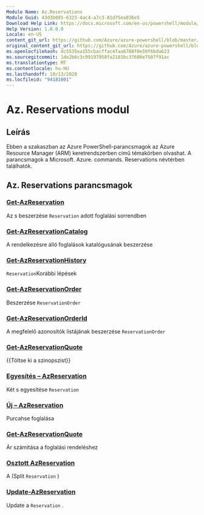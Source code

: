 ```yaml
---
Module Name: Az.Reservations
Module Guid: 43d3b085-6323-4ac4-a7c3-81d75ea036e5
Download Help Link: https://docs.microsoft.com/en-us/powershell/module/az.reservations
Help Version: 1.0.0.0
Locale: en-US
content_git_url: https://github.com/Azure/azure-powershell/blob/master/src/Reservations/Reservations/help/Az.Reservations.md
original_content_git_url: https://github.com/Azure/azure-powershell/blob/master/src/Reservations/Reservations/help/Az.Reservations.md
ms.openlocfilehash: dc5535ea155cbacffac4faa6788f0e59f6bda623
ms.sourcegitcommit: 1de2b6c3c99197958fa2101bc37680e7507f91ac
ms.translationtype: MT
ms.contentlocale: hu-HU
ms.lasthandoff: 10/13/2020
ms.locfileid: "94181001"
---
```

# Az. Reservations modul
## Leírás
Ebben a szakaszban az Azure PowerShell-parancsmagok az Azure Resource Manager (ARM) keretrendszerben című témakörben olvashat. A parancsmagok a Microsoft. Azure. commands. Reservations névtérben találhatók.

## Az. Reservations parancsmagok
### [Get-AzReservation](Get-AzReservation.md)
Az s beszerzése `Reservation` adott foglalási sorrendben

### [Get-AzReservationCatalog](Get-AzReservationCatalog.md)
A rendelkezésre álló foglalások katalógusának beszerzése

### [Get-AzReservationHistory](Get-AzReservationHistory.md)
`Reservation`Korábbi lépések

### [Get-AzReservationOrder](Get-AzReservationOrder.md)
Beszerzése `ReservationOrder`

### [Get-AzReservationOrderId](Get-AzReservationOrderId.md)
A megfelelő azonosítók listájának beszerzése `ReservationOrder`

### [Get-AzReservationQuote](Get-AzReservationQuote.md)
{{Töltse ki a szinopszist}}

### [Egyesítés – AzReservation](Merge-AzReservation.md)
Két s egyesítése `Reservation`

### [Új – AzReservation](New-AzReservation.md)
Purcahse foglalása

### [Get-AzReservationQuote](Get-AzReservationQuote.md)
Ár számítása a foglalási rendeléshez

### [Osztott AzReservation](Split-AzReservation.md)
A (Split `Reservation` )

### [Update-AzReservation](Update-AzReservation.md)
Update a `Reservation` .

